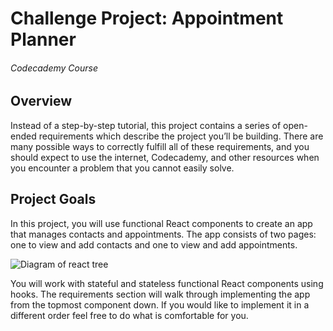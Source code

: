# Challenge Project: Appointment Planner
###### Codecademy Course

## Overview

Instead of a step-by-step tutorial, this project contains a series of open-ended requirements which describe the project you’ll be building. There are many possible ways to correctly fulfill all of these requirements, and you should expect to use the internet, Codecademy, and other resources when you encounter a problem that you cannot easily solve.

## Project Goals

In this project, you will use functional React components to create an app that manages contacts and appointments. The app consists of two pages: one to view and add contacts and one to view and add appointments.

![Diagram of react tree](https://static-assets.codecademy.com/skillpaths/react-redux/appointments-components.png)

You will work with stateful and stateless functional React components using hooks. The requirements section will walk through implementing the app from the topmost component down. If you would like to implement it in a different order feel free to do what is comfortable for you.